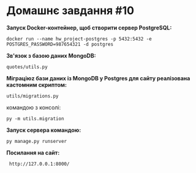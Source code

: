 # Домашнє завдання #10

<b> Запуск Docker-контейнер, щоб створити сервер PostgreSQL: </b>

    docker run --name hw_project-postgres -p 5432:5432 -e POSTGRES_PASSWORD=987654321 -d postgres

<b>  Зв'язок з базою даних MongoDB: </b>

    quotes/utils.py

<b> Mіграціюz бази даних із MongoDB у Postgres для сайту реалізована кастомним скриптом: </b>

    utils/migrations.py

командою з консолі:

    py -m utils.migration

<b> Запуск сервера командою: </b>

    py manage.py runserver

<b> Посилання на сайт: </b>

     http://127.0.0.1:8000/
